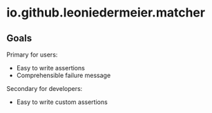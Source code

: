 # io.github.leoniedermeier.matcher

## Goals

Primary for users:
* Easy to write assertions
* Comprehensible failure message

Secondary for developers:

* Easy to write custom assertions

 